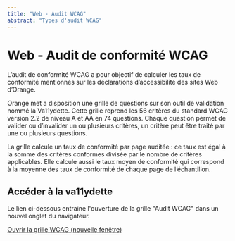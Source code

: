```yaml
---
title: "Web - Audit WCAG"
abstract: "Types d'audit WCAG"
---
```


# Web - Audit de conformité WCAG

L’audit de conformité WCAG a pour objectif de calculer les taux de conformité mentionnés sur les déclarations d’accessibilité des sites Web d’Orange.

Orange met a disposition une grille de questions sur son outil de validation nommé la Va11ydette. Cette grille reprend les 56 critères du standard WCAG version 2.2 de niveau A et AA en 74 questions. Chaque question permet de valider ou d’invalider un ou plusieurs critères, un critère peut être traité par une ou plusieurs questions.

La grille calcule un taux de conformité par page auditée : ce taux est égal à la somme des critères conformes divisée par le nombre de critères applicables. Elle calcule aussi le taux moyen de conformité qui correspond à la moyenne des taux de conformité de chaque page de l’échantillon.

## Accéder à la va11ydette

Le lien ci-dessous entraine l'ouverture de la grille "Audit WCAG" dans un nouvel onglet du navigateur.

<a href="https://la-va11ydette.orange.com/?list=wcag-web&lang=fr" target="_blank" rel="noopener noreferrer" class="btn btn-secondary" title="Ouvrir la grille WCAG (nouvelle fenêtre)">Ouvrir la grille WCAG<span class="visually-hidden"> (nouvelle fenêtre)</span></a>
